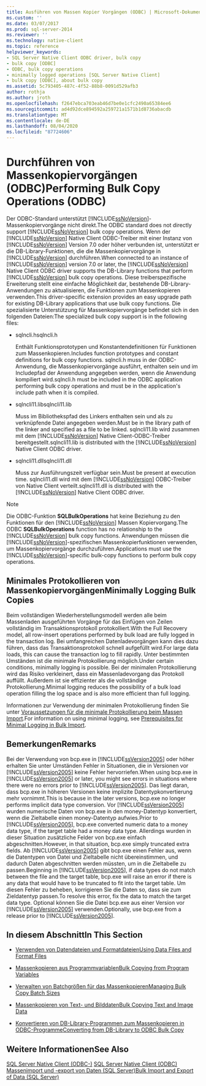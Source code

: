 ```yaml
---
title: Ausführen von Massen Kopier Vorgängen (ODBC) | Microsoft-Dokumentation
ms.custom: ''
ms.date: 03/07/2017
ms.prod: sql-server-2014
ms.reviewer: ''
ms.technology: native-client
ms.topic: reference
helpviewer_keywords:
- SQL Server Native Client ODBC driver, bulk copy
- bulk copy [ODBC]
- ODBC, bulk copy operations
- minimally logged operations [SQL Server Native Client]
- bulk copy [ODBC], about bulk copy
ms.assetid: 5c793405-487c-4f52-88b8-0091d529afb3
author: rothja
ms.author: jroth
ms.openlocfilehash: f2647ebca703eab46d7be0e1cfc2490a65384ee6
ms.sourcegitcommit: ad4d92dce894592a259721a1571b1d8736abacdb
ms.translationtype: MT
ms.contentlocale: de-DE
ms.lasthandoff: 08/04/2020
ms.locfileid: "87724606"
---
```

# <a name="performing-bulk-copy-operations-odbc"></a><span data-ttu-id="ba07d-102">Durchführen von Massenkopiervorgängen (ODBC)</span><span class="sxs-lookup"><span data-stu-id="ba07d-102">Performing Bulk Copy Operations (ODBC)</span></span>
  <span data-ttu-id="ba07d-103">Der ODBC-Standard unterstützt [!INCLUDE[ssNoVersion](../../includes/ssnoversion-md.md)]-Massenkopiervorgänge nicht direkt.</span><span class="sxs-lookup"><span data-stu-id="ba07d-103">The ODBC standard does not directly support [!INCLUDE[ssNoVersion](../../includes/ssnoversion-md.md)] bulk copy operations.</span></span> <span data-ttu-id="ba07d-104">Wenn der [!INCLUDE[ssNoVersion](../../includes/ssnoversion-md.md)] Native Client ODBC-Treiber mit einer Instanz von [!INCLUDE[ssNoVersion](../../includes/ssnoversion-md.md)] Version 7.0 oder höher verbunden ist, unterstützt er die DB-Library-Funktionen, die die Massenkopiervorgänge in [!INCLUDE[ssNoVersion](../../includes/ssnoversion-md.md)] durchführen.</span><span class="sxs-lookup"><span data-stu-id="ba07d-104">When connected to an instance of [!INCLUDE[ssNoVersion](../../includes/ssnoversion-md.md)] version 7.0 or later, the [!INCLUDE[ssNoVersion](../../includes/ssnoversion-md.md)] Native Client ODBC driver supports the DB-Library functions that perform [!INCLUDE[ssNoVersion](../../includes/ssnoversion-md.md)] bulk copy operations.</span></span> <span data-ttu-id="ba07d-105">Diese treiberspezifische Erweiterung stellt eine einfache Möglichkeit dar, bestehende DB-Library-Anwendungen zu aktualisieren, die Funktionen zum Massenkopieren verwenden.</span><span class="sxs-lookup"><span data-stu-id="ba07d-105">This driver-specific extension provides an easy upgrade path for existing DB-Library applications that use bulk copy functions.</span></span> <span data-ttu-id="ba07d-106">Die spezialisierte Unterstützung für Massenkopiervorgänge befindet sich in den folgenden Dateien:</span><span class="sxs-lookup"><span data-stu-id="ba07d-106">The specialized bulk copy support is in the following files:</span></span>  
  
-   <span data-ttu-id="ba07d-107">sqlncli.h</span><span class="sxs-lookup"><span data-stu-id="ba07d-107">sqlncli.h</span></span>  
  
     <span data-ttu-id="ba07d-108">Enthält Funktionsprototypen und Konstantendefinitionen für Funktionen zum Massenkopieren.</span><span class="sxs-lookup"><span data-stu-id="ba07d-108">Includes function prototypes and constant definitions for bulk copy functions.</span></span> <span data-ttu-id="ba07d-109">sqlncli.h muss in der ODBC-Anwendung, die Massenkopiervorgänge ausführt, enthalten sein und im Includepfad der Anwendung angegeben werden, wenn die Anwendung kompiliert wird.</span><span class="sxs-lookup"><span data-stu-id="ba07d-109">sqlncli.h must be included in the ODBC application performing bulk copy operations and must be in the application's include path when it is compiled.</span></span>  
  
-   <span data-ttu-id="ba07d-110">sqlncli11.lib</span><span class="sxs-lookup"><span data-stu-id="ba07d-110">sqlncli11.lib</span></span>  
  
     <span data-ttu-id="ba07d-111">Muss im Bibliothekspfad des Linkers enthalten sein und als zu verknüpfende Datei angegeben werden.</span><span class="sxs-lookup"><span data-stu-id="ba07d-111">Must be in the library path of the linker and specified as a file to be linked.</span></span> <span data-ttu-id="ba07d-112">sqlncli11.lib wird zusammen mit dem [!INCLUDE[ssNoVersion](../../includes/ssnoversion-md.md)] Native Client-ODBC-Treiber bereitgestellt.</span><span class="sxs-lookup"><span data-stu-id="ba07d-112">sqlncli11.lib is distributed with the [!INCLUDE[ssNoVersion](../../includes/ssnoversion-md.md)] Native Client ODBC driver.</span></span>  
  
-   <span data-ttu-id="ba07d-113">sqlncli11.dll</span><span class="sxs-lookup"><span data-stu-id="ba07d-113">sqlncli11.dll</span></span>  
  
     <span data-ttu-id="ba07d-114">Muss zur Ausführungszeit verfügbar sein.</span><span class="sxs-lookup"><span data-stu-id="ba07d-114">Must be present at execution time.</span></span> <span data-ttu-id="ba07d-115">sqlncli11.dll wird mit dem [!INCLUDE[ssNoVersion](../../includes/ssnoversion-md.md)] ODBC-Treiber von Native Client verteilt.</span><span class="sxs-lookup"><span data-stu-id="ba07d-115">sqlncli11.dll is distributed with the [!INCLUDE[ssNoVersion](../../includes/ssnoversion-md.md)] Native Client ODBC driver.</span></span>  
  
> [!NOTE]  
>  <span data-ttu-id="ba07d-116">Die ODBC-Funktion **SQLBulkOperations** hat keine Beziehung zu den Funktionen für den [!INCLUDE[ssNoVersion](../../includes/ssnoversion-md.md)] Massen Kopiervorgang.</span><span class="sxs-lookup"><span data-stu-id="ba07d-116">The ODBC **SQLBulkOperations** function has no relationship to the [!INCLUDE[ssNoVersion](../../includes/ssnoversion-md.md)] bulk copy functions.</span></span> <span data-ttu-id="ba07d-117">Anwendungen müssen die [!INCLUDE[ssNoVersion](../../includes/ssnoversion-md.md)]-spezifischen Massenkopierfunktionen verwenden, um Massenkopiervorgänge durchzuführen.</span><span class="sxs-lookup"><span data-stu-id="ba07d-117">Applications must use the [!INCLUDE[ssNoVersion](../../includes/ssnoversion-md.md)]-specific bulk-copy functions to perform bulk copy operations.</span></span>  
  
## <a name="minimally-logging-bulk-copies"></a><span data-ttu-id="ba07d-118">Minimales Protokollieren von Massenkopiervorgängen</span><span class="sxs-lookup"><span data-stu-id="ba07d-118">Minimally Logging Bulk Copies</span></span>  
 <span data-ttu-id="ba07d-119">Beim vollständigen Wiederherstellungsmodell werden alle beim Massenladen ausgeführten Vorgänge für das Einfügen von Zeilen vollständig im Transaktionsprotokoll protokolliert.</span><span class="sxs-lookup"><span data-stu-id="ba07d-119">With the Full Recovery model, all row-insert operations performed by bulk load are fully logged in the transaction log.</span></span> <span data-ttu-id="ba07d-120">Bei umfangreichen Datenladevorgängen kann dies dazu führen, dass das Transaktionsprotokoll schnell aufgefüllt wird.</span><span class="sxs-lookup"><span data-stu-id="ba07d-120">For large data loads, this can cause the transaction log to fill rapidly.</span></span> <span data-ttu-id="ba07d-121">Unter bestimmten Umständen ist die minimale Protokollierung möglich.</span><span class="sxs-lookup"><span data-stu-id="ba07d-121">Under certain conditions, minimally logging is possible.</span></span> <span data-ttu-id="ba07d-122">Bei der minimalen Protokollierung wird das Risiko verkleinert, dass ein Massenladevorgang das Protokoll auffüllt. Außerdem ist sie effizienter als die vollständige Protokollierung.</span><span class="sxs-lookup"><span data-stu-id="ba07d-122">Minimal logging reduces the possibility of a bulk load operation filling the log space and is also more efficient than full logging.</span></span>  
  
 <span data-ttu-id="ba07d-123">Informationen zur Verwendung der minimalen Protokollierung finden Sie unter [Voraussetzungen für die minimale Protokollierung beim Massen Import](../import-export/prerequisites-for-minimal-logging-in-bulk-import.md).</span><span class="sxs-lookup"><span data-stu-id="ba07d-123">For information on using minimal logging, see [Prerequisites for Minimal Logging in Bulk Import](../import-export/prerequisites-for-minimal-logging-in-bulk-import.md).</span></span>  
  
## <a name="remarks"></a><span data-ttu-id="ba07d-124">Bemerkungen</span><span class="sxs-lookup"><span data-stu-id="ba07d-124">Remarks</span></span>  
 <span data-ttu-id="ba07d-125">Bei der Verwendung von bcp.exe in [!INCLUDE[ssVersion2005](../../includes/ssversion2005-md.md)] oder höher erhalten Sie unter Umständen Fehler in Situationen, die in Versionen vor [!INCLUDE[ssVersion2005](../../includes/ssversion2005-md.md)] keine Fehler hervorriefen.</span><span class="sxs-lookup"><span data-stu-id="ba07d-125">When using bcp.exe in [!INCLUDE[ssVersion2005](../../includes/ssversion2005-md.md)] or later, you might see errors in situations where there were no errors prior to [!INCLUDE[ssVersion2005](../../includes/ssversion2005-md.md)].</span></span> <span data-ttu-id="ba07d-126">Das liegt daran, dass bcp.exe in höheren Versionen keine implizite Datentypkonvertierung mehr vornimmt.</span><span class="sxs-lookup"><span data-stu-id="ba07d-126">This is because in the later versions, bcp.exe no longer performs implicit data type conversion.</span></span> <span data-ttu-id="ba07d-127">Vor [!INCLUDE[ssVersion2005](../../includes/ssversion2005-md.md)] wurden numerische Daten von bcp.exe in den money-Datentyp konvertiert, wenn die Zieltabelle einen money-Datentyp aufwies.</span><span class="sxs-lookup"><span data-stu-id="ba07d-127">Prior to [!INCLUDE[ssVersion2005](../../includes/ssversion2005-md.md)], bcp.exe converted numeric data to a money data type, if the target table had a money data type.</span></span> <span data-ttu-id="ba07d-128">Allerdings wurden in dieser Situation zusätzliche Felder von bcp.exe einfach abgeschnitten.</span><span class="sxs-lookup"><span data-stu-id="ba07d-128">However, in that situation, bcp.exe simply truncated extra fields.</span></span> <span data-ttu-id="ba07d-129">Ab [!INCLUDE[ssVersion2005](../../includes/ssversion2005-md.md)] gibt bcp.exe einen Fehler aus, wenn die Datentypen von Datei und Zieltabelle nicht übereinstimmen, und dadurch Daten abgeschnitten werden müssten, um in die Zieltabelle zu passen.</span><span class="sxs-lookup"><span data-stu-id="ba07d-129">Beginning in [!INCLUDE[ssVersion2005](../../includes/ssversion2005-md.md)], if data types do not match between the file and the target table, bcp.exe will raise an error if there is any data that would have to be truncated to fit into the target table.</span></span> <span data-ttu-id="ba07d-130">Um diesen Fehler zu beheben, korrigieren Sie die Daten so, dass sie zum Zieldatentyp passen.</span><span class="sxs-lookup"><span data-stu-id="ba07d-130">To resolve this error, fix the data to match the target data type.</span></span> <span data-ttu-id="ba07d-131">Optional können Sie die Datei bcp.exe aus einer Version vor [!INCLUDE[ssVersion2005](../../includes/ssversion2005-md.md)] verwenden.</span><span class="sxs-lookup"><span data-stu-id="ba07d-131">Optionally, use bcp.exe from a release prior to [!INCLUDE[ssVersion2005](../../includes/ssversion2005-md.md)].</span></span>  
  
## <a name="in-this-section"></a><span data-ttu-id="ba07d-132">In diesem Abschnitt</span><span class="sxs-lookup"><span data-stu-id="ba07d-132">In This Section</span></span>  
  
-   [<span data-ttu-id="ba07d-133">Verwenden von Datendateien und Formatdateien</span><span class="sxs-lookup"><span data-stu-id="ba07d-133">Using Data Files and Format Files</span></span>](using-data-files-and-format-files.md)  
  
-   [<span data-ttu-id="ba07d-134">Massenkopieren aus Programmvariablen</span><span class="sxs-lookup"><span data-stu-id="ba07d-134">Bulk Copying from Program Variables</span></span>](bulk-copying-from-program-variables.md)  
  
-   [<span data-ttu-id="ba07d-135">Verwalten von Batchgrößen für das Massenkopieren</span><span class="sxs-lookup"><span data-stu-id="ba07d-135">Managing Bulk Copy Batch Sizes</span></span>](managing-bulk-copy-batch-sizes.md)  
  
-   [<span data-ttu-id="ba07d-136">Massenkopieren von Text- und Bilddaten</span><span class="sxs-lookup"><span data-stu-id="ba07d-136">Bulk Copying Text and Image Data</span></span>](bulk-copying-text-and-image-data.md)  
  
-   [<span data-ttu-id="ba07d-137">Konvertieren von DB-Library-Programmen zum Massenkopieren in ODBC-Programme</span><span class="sxs-lookup"><span data-stu-id="ba07d-137">Converting from DB-Library to ODBC Bulk Copy</span></span>](converting-from-db-library-to-odbc-bulk-copy.md)  
  
## <a name="see-also"></a><span data-ttu-id="ba07d-138">Weitere Informationen</span><span class="sxs-lookup"><span data-stu-id="ba07d-138">See Also</span></span>  
 <span data-ttu-id="ba07d-139">[SQL Server Native Client &#40;ODBC-&#41;](../native-client/odbc/sql-server-native-client-odbc.md) </span><span class="sxs-lookup"><span data-stu-id="ba07d-139">[SQL Server Native Client &#40;ODBC&#41;](../native-client/odbc/sql-server-native-client-odbc.md) </span></span>  
 [<span data-ttu-id="ba07d-140">Massenimport und -export von Daten &#40;SQL Server&#41;</span><span class="sxs-lookup"><span data-stu-id="ba07d-140">Bulk Import and Export of Data &#40;SQL Server&#41;</span></span>](../import-export/bulk-import-and-export-of-data-sql-server.md)  
  
  
